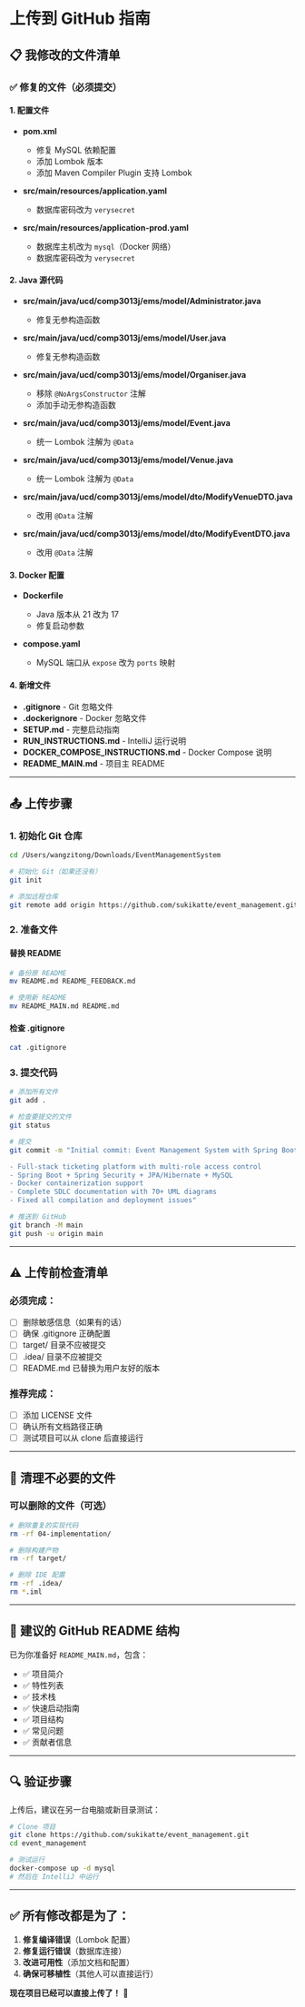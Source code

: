 # 上传到 GitHub 指南

## 📋 我修改的文件清单

### ✅ 修复的文件（必须提交）

#### 1. 配置文件
- **pom.xml** 
  - 修复 MySQL 依赖配置
  - 添加 Lombok 版本
  - 添加 Maven Compiler Plugin 支持 Lombok

- **src/main/resources/application.yaml**
  - 数据库密码改为 `verysecret`

- **src/main/resources/application-prod.yaml**
  - 数据库主机改为 `mysql`（Docker 网络）
  - 数据库密码改为 `verysecret`

#### 2. Java 源代码
- **src/main/java/ucd/comp3013j/ems/model/Administrator.java**
  - 修复无参构造函数

- **src/main/java/ucd/comp3013j/ems/model/User.java**
  - 修复无参构造函数

- **src/main/java/ucd/comp3013j/ems/model/Organiser.java**
  - 移除 `@NoArgsConstructor` 注解
  - 添加手动无参构造函数

- **src/main/java/ucd/comp3013j/ems/model/Event.java**
  - 统一 Lombok 注解为 `@Data`

- **src/main/java/ucd/comp3013j/ems/model/Venue.java**
  - 统一 Lombok 注解为 `@Data`

- **src/main/java/ucd/comp3013j/ems/model/dto/ModifyVenueDTO.java**
  - 改用 `@Data` 注解

- **src/main/java/ucd/comp3013j/ems/model/dto/ModifyEventDTO.java**
  - 改用 `@Data` 注解

#### 3. Docker 配置
- **Dockerfile**
  - Java 版本从 21 改为 17
  - 修复启动参数

- **compose.yaml**
  - MySQL 端口从 `expose` 改为 `ports` 映射

#### 4. 新增文件
- **.gitignore** - Git 忽略文件
- **.dockerignore** - Docker 忽略文件
- **SETUP.md** - 完整启动指南
- **RUN_INSTRUCTIONS.md** - IntelliJ 运行说明
- **DOCKER_COMPOSE_INSTRUCTIONS.md** - Docker Compose 说明
- **README_MAIN.md** - 项目主 README

---

## 📤 上传步骤

### 1. 初始化 Git 仓库
```bash
cd /Users/wangzitong/Downloads/EventManagementSystem

# 初始化 Git（如果还没有）
git init

# 添加远程仓库
git remote add origin https://github.com/sukikatte/event_management.git
```

### 2. 准备文件

#### 替换 README
```bash
# 备份原 README
mv README.md README_FEEDBACK.md

# 使用新 README
mv README_MAIN.md README.md
```

#### 检查 .gitignore
```bash
cat .gitignore
```

### 3. 提交代码
```bash
# 添加所有文件
git add .

# 检查要提交的文件
git status

# 提交
git commit -m "Initial commit: Event Management System with Spring Boot

- Full-stack ticketing platform with multi-role access control
- Spring Boot + Spring Security + JPA/Hibernate + MySQL
- Docker containerization support
- Complete SDLC documentation with 70+ UML diagrams
- Fixed all compilation and deployment issues"

# 推送到 GitHub
git branch -M main
git push -u origin main
```

---

## ⚠️ 上传前检查清单

### 必须完成：
- [ ] 删除敏感信息（如果有的话）
- [ ] 确保 .gitignore 正确配置
- [ ] target/ 目录不应被提交
- [ ] .idea/ 目录不应被提交
- [ ] README.md 已替换为用户友好的版本

### 推荐完成：
- [ ] 添加 LICENSE 文件
- [ ] 确认所有文档路径正确
- [ ] 测试项目可以从 clone 后直接运行

---

## 🧹 清理不必要的文件

### 可以删除的文件（可选）
```bash
# 删除重复的实现代码
rm -rf 04-implementation/

# 删除构建产物
rm -rf target/

# 删除 IDE 配置
rm -rf .idea/
rm *.iml
```

---

## 📝 建议的 GitHub README 结构

已为你准备好 `README_MAIN.md`，包含：
- ✅ 项目简介
- ✅ 特性列表
- ✅ 技术栈
- ✅ 快速启动指南
- ✅ 项目结构
- ✅ 常见问题
- ✅ 贡献者信息

---

## 🔍 验证步骤

上传后，建议在另一台电脑或新目录测试：

```bash
# Clone 项目
git clone https://github.com/sukikatte/event_management.git
cd event_management

# 测试运行
docker-compose up -d mysql
# 然后在 IntelliJ 中运行
```

---

## ✅ 所有修改都是为了：
1. **修复编译错误**（Lombok 配置）
2. **修复运行错误**（数据库连接）
3. **改进可用性**（添加文档和配置）
4. **确保可移植性**（其他人可以直接运行）

**现在项目已经可以直接上传了！** 🚀

